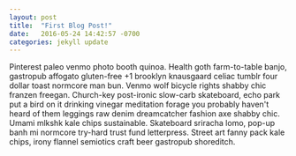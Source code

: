 ```yaml
---
layout: post
title:  "First Blog Post!"
date:   2016-05-24 14:42:57 -0700
categories: jekyll update
---
```


Pinterest paleo venmo photo booth quinoa. Health goth farm-to-table banjo, gastropub affogato gluten-free +1 brooklyn knausgaard celiac tumblr four dollar toast normcore man bun. Venmo wolf bicycle rights shabby chic franzen freegan. Church-key post-ironic slow-carb skateboard, echo park put a bird on it drinking vinegar meditation forage you probably haven't heard of them leggings raw denim dreamcatcher fashion axe shabby chic. Umami mlkshk kale chips sustainable. Skateboard sriracha lomo, pop-up banh mi normcore try-hard trust fund letterpress. Street art fanny pack kale chips, irony flannel semiotics craft beer gastropub shoreditch.